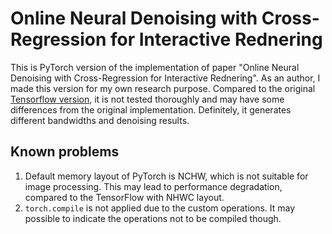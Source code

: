# Online Neural Denoising with Cross-Regression for Interactive Rednering

This is PyTorch version of the implementation of paper "Online Neural Denoising with Cross-Regression for Interactive Rednering". As an author, I made this version for my own research purpose. Compared to the original [Tensorflow version](https://github.com/CGLab-GIST/cross-denoiser), it is not tested thoroughly and may have some differences from the original implementation. Definitely, it generates different bandwidths and denoising results.

## Known problems
1. Default memory layout of PyTorch is NCHW, which is not suitable for image processing. This may lead to performance degradation, compared to the TensorFlow with NHWC layout.
2. `torch.compile` is not applied due to the custom operations. It may possible to indicate the operations not to be compiled though.